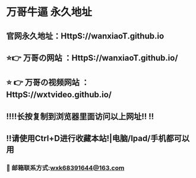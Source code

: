 # 万哥牛逼 永久地址
## 官网永久地址：HttpS://wanxiaoT.github.io
## ⭐️👉 万哥の网站 ：HttpS://wanxiaoT.github.io/
## ⭐ 👉 万哥の视频网站 ：HttpS://wxtvideo.github.io/
## ‼️‼️长按复制到浏览器里面访问以上网址‼️  ‼️
## ‼️请使用Ctrl+D进行收藏本站!|电脑/Ipad/手机都可以用
### 📧 邮箱联系方式:wxk68391644@163.com 
